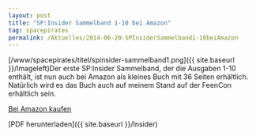 ```yaml
---
layout: post
title: "SP:Insider Sammelband 1-10 bei Amazon"
tag: spacepirates
permalink: /Aktuelles/2014-06-20-SPInsiderSammelband1-10beiAmazon
---
```



[/www/spacepirates/titel/spinsider-sammelband1.png]({{ site.baseurl }}/Imageleft)Der erste SP:Insider Sammelband, der die Ausgaben 1-10 enthält, ist nun auch bei Amazon als kleines Buch mit 36 Seiten erhältlich. Natürlich wird es das Buch auch auf meinem Stand auf der FeenCon erhältlich sein.

[Bei Amazon kaufen](http://www.amazon.de/SP-SpacePirates-Erweiterung-J%C3%BCrgen-Mang/dp/1499714955/)

[PDF herunterladen]({{ site.baseurl }}/Insider)


